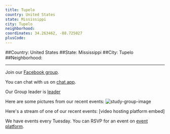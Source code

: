 ```yaml
---
title: Tupelo
country: United States
state: Mississippi
city: Tupelo
neighborhood: 
coordinates: 34.263462, -88.725027
plusCode:
---
```


##Country: United States
##State: Mississippi
##City: Tupelo
##Neighborhood: 
*****
Join our [Facebook group](https://www.facebook.com/groups/148780962143254).

You can chat with us on [chat app]().

Our Group leader is [leader]()

Here are some pictures from our recent events:
![study-group-image]()

Here's a stream of one of our recent events:
[video hosting platform embed]

We have events every Tuesday. You can RSVP for an event on [event platform]().
